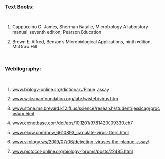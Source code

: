 ### Text Books:

&nbsp;

1.	Cappuccino G. James, Sherman Natalie, Microbiology A laboratory manual, seventh edition, Pearson Education

2.	Brown E. Alfred, Benson’s Microbiological Applications, ninth edition, McGraw Hill

&nbsp;

### Webliography:

&nbsp;

1.	www.biology-online.org/dictionary/Plaue_assay

2.	www.waksmanfoundation.org/labs/wisteb/virus.htm

3.	www.stone.ms.brevard.k12.fl.us/science/research/student/jessicag/procedure.html

4.	www.crcnetbase.com/doi/abs/10.1201/9781420009330.ch7

5.	www.ehow.com/how_6610893_calculate-virus-titers.html

6.	www.virology.ws/2009/07/06/detecting-viruses-the-plaque-assay/

7.	www.protocol-online.org/biology-forums/posts/22485.html
